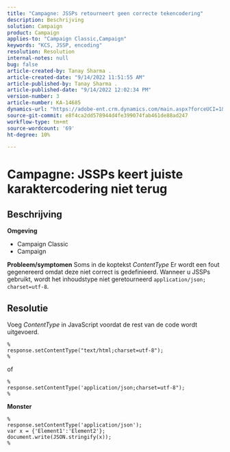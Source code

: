 ```yaml
---
title: "Campagne: JSSPs retourneert geen correcte tekencodering"
description: Beschrijving
solution: Campaign
product: Campaign
applies-to: "Campaign Classic,Campaign"
keywords: "KCS, JSSP, encoding"
resolution: Resolution
internal-notes: null
bug: false
article-created-by: Tanay Sharma .
article-created-date: "9/14/2022 11:51:55 AM"
article-published-by: Tanay Sharma .
article-published-date: "9/14/2022 12:02:34 PM"
version-number: 3
article-number: KA-14685
dynamics-url: "https://adobe-ent.crm.dynamics.com/main.aspx?forceUCI=1&pagetype=entityrecord&etn=knowledgearticle&id=42acc49e-2334-ed11-9db1-002248086735"
source-git-commit: e8f4ca2dd578944d4fe399074fab461de88ad247
workflow-type: tm+mt
source-wordcount: '69'
ht-degree: 10%

---
```


# Campagne: JSSPs keert juiste karaktercodering niet terug

## Beschrijving

<b>Omgeving</b>
- Campaign Classic
- Campaign



<b>Probleem/symptomen</b>
Soms in de koptekst *ContentType* Er wordt een fout gegenereerd omdat deze niet correct is gedefinieerd. Wanneer u JSSPs gebruikt, wordt het inhoudstype niet geretourneerd `application/json; charset=utf-8`.


## Resolutie


Voeg *ContentType* in JavaScript voordat de rest van de code wordt uitgevoerd.




```
%
response.setContentType("text/html;charset=utf-8");
%
```




of




```
%
response.setContentType('application/json;charset=utf-8");
%
```


<b>Monster</b>




```
%
response.setContentType('application/json');
var x = {'Element1':'Element2'};
document.write(JSON.stringify(x));
%
```

